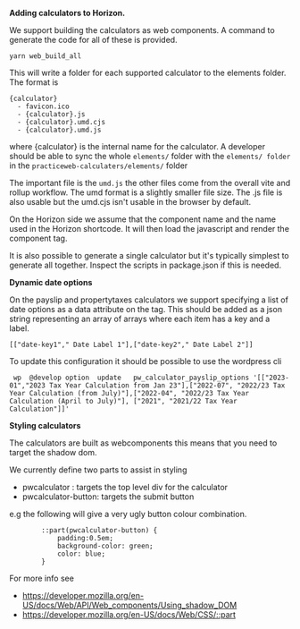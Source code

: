 **Adding calculators to Horizon.**

We support building the calculators as web components.
A command to generate the code for all of these is provided.

```
yarn web_build_all
```

This will write a folder for each supported calculator to the elements folder. The format is 
```
{calculator}
  - favicon.ico
  - {calculator}.js
  - {calculator}.umd.cjs
  - {calculator}.umd.js
```
where {calculator} is the internal name for the calculator.
A developer should be able to sync the whole `elements/` folder with the `elements/ folder` in the `practiceweb-calculaters/elements/` folder


The important file  is the `umd.js` the other files come from the overall vite and rollup workflow. The umd format is a slightly smaller file size. The .js file is also usable but the umd.cjs isn't usable in the browser by default. 

On the Horizon side we assume that the component name and the name used in the Horizon shortcode. It will then load the javascript and render the component tag.

It is also possible to generate a single calculator but it's typically simplest to generate all together. Inspect the scripts in package.json if this is needed.

**Dynamic date options**

On the payslip and propertytaxes calculators we support specifying a list of date options as a data attribute on  the tag.
This should be added as a json string representing an array of arrays where each item has a key and a label.
```
[["date-key1"," Date Label 1"],["date-key2"," Date Label 2"]]
```

To update this configuration it should be possible to use the wordpress cli
```
 wp  @develop option  update   pw_calculator_payslip_options '[["2023-01","2023 Tax Year Calculation from Jan 23"],["2022-07", "2022/23 Tax Year Calculation (from July)"],["2022-04", "2022/23 Tax Year Calculation (April to July)"], ["2021", "2021/22 Tax Year Calculation"]]'
```

**Styling calculators**

The calculators are built as webcomponents this means that you need to target the shadow dom.

We currently define two parts to assist in styling 

- pwcalculator : targets the top level div for the calculator
- pwcalculator-button: targets the submit button

e.g the following will give a very ugly button colour combination.
```
        ::part(pwcalculator-button) {
            padding:0.5em;
            background-color: green;
            color: blue;
        }
```

For more info see
- https://developer.mozilla.org/en-US/docs/Web/API/Web_components/Using_shadow_DOM
- https://developer.mozilla.org/en-US/docs/Web/CSS/::part


